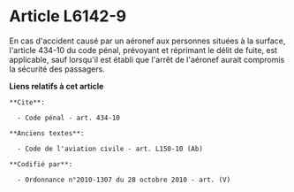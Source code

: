 # Article L6142-9

En cas d'accident causé par un aéronef aux personnes situées à la surface, l'article 434-10 du code pénal, prévoyant et
réprimant le délit de fuite, est applicable, sauf lorsqu'il est établi que l'arrêt de l'aéronef aurait compromis la sécurité
des passagers.

**Liens relatifs à cet article**

	**Cite**:

	  - Code pénal - art. 434-10

	**Anciens textes**:

	  - Code de l'aviation civile - art. L150-10 (Ab)

	**Codifié par**:

	  - Ordonnance n°2010-1307 du 28 octobre 2010 - art. (V)
